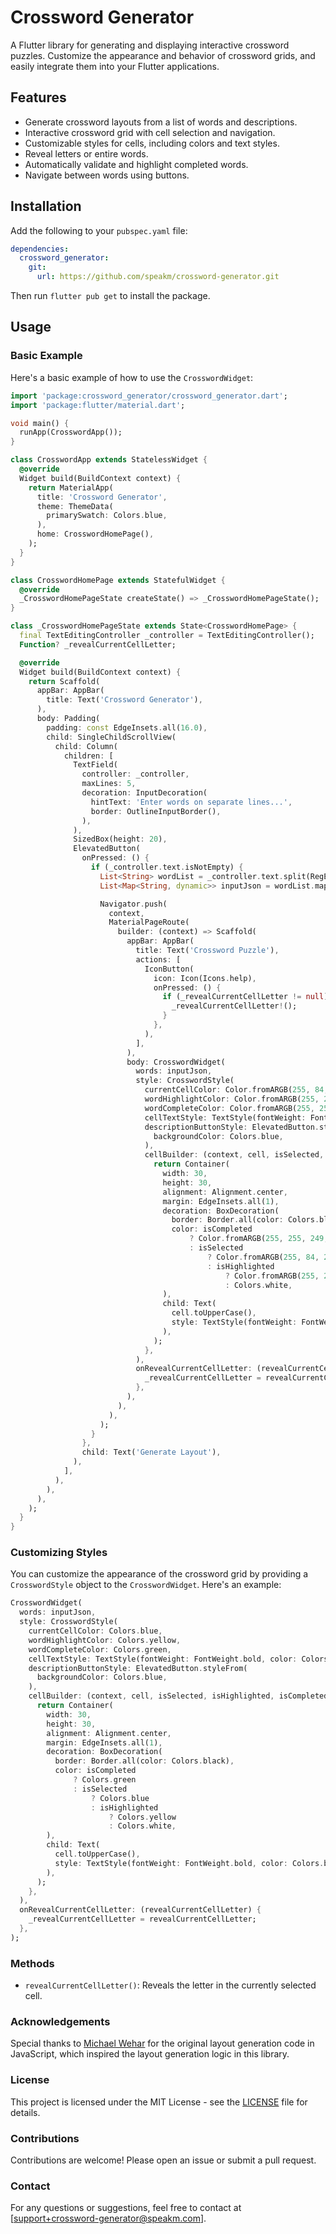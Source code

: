 # Crossword Generator

A Flutter library for generating and displaying interactive crossword puzzles. Customize the appearance and behavior of crossword grids, and easily integrate them into your Flutter applications.

## Features

- Generate crossword layouts from a list of words and descriptions.
- Interactive crossword grid with cell selection and navigation.
- Customizable styles for cells, including colors and text styles.
- Reveal letters or entire words.
- Automatically validate and highlight completed words.
- Navigate between words using buttons.

## Installation

Add the following to your `pubspec.yaml` file:

```yaml
dependencies:
  crossword_generator:
    git:
      url: https://github.com/speakm/crossword-generator.git
```

Then run `flutter pub get` to install the package.

## Usage

### Basic Example

Here's a basic example of how to use the `CrosswordWidget`:

```dart
import 'package:crossword_generator/crossword_generator.dart';
import 'package:flutter/material.dart';

void main() {
  runApp(CrosswordApp());
}

class CrosswordApp extends StatelessWidget {
  @override
  Widget build(BuildContext context) {
    return MaterialApp(
      title: 'Crossword Generator',
      theme: ThemeData(
        primarySwatch: Colors.blue,
      ),
      home: CrosswordHomePage(),
    );
  }
}

class CrosswordHomePage extends StatefulWidget {
  @override
  _CrosswordHomePageState createState() => _CrosswordHomePageState();
}

class _CrosswordHomePageState extends State<CrosswordHomePage> {
  final TextEditingController _controller = TextEditingController();
  Function? _revealCurrentCellLetter;

  @override
  Widget build(BuildContext context) {
    return Scaffold(
      appBar: AppBar(
        title: Text('Crossword Generator'),
      ),
      body: Padding(
        padding: const EdgeInsets.all(16.0),
        child: SingleChildScrollView(
          child: Column(
            children: [
              TextField(
                controller: _controller,
                maxLines: 5,
                decoration: InputDecoration(
                  hintText: 'Enter words on separate lines...',
                  border: OutlineInputBorder(),
                ),
              ),
              SizedBox(height: 20),
              ElevatedButton(
                onPressed: () {
                  if (_controller.text.isNotEmpty) {
                    List<String> wordList = _controller.text.split(RegExp(r'[ \r\n,;:-]+')).where((word) => word.isNotEmpty).toList();
                    List<Map<String, dynamic>> inputJson = wordList.map((word) => {'answer': word.toLowerCase(), 'description': 'Description for $word'}).toList();

                    Navigator.push(
                      context,
                      MaterialPageRoute(
                        builder: (context) => Scaffold(
                          appBar: AppBar(
                            title: Text('Crossword Puzzle'),
                            actions: [
                              IconButton(
                                icon: Icon(Icons.help),
                                onPressed: () {
                                  if (_revealCurrentCellLetter != null) {
                                    _revealCurrentCellLetter!();
                                  }
                                },
                              ),
                            ],
                          ),
                          body: CrosswordWidget(
                            words: inputJson,
                            style: CrosswordStyle(
                              currentCellColor: Color.fromARGB(255, 84, 255, 129),
                              wordHighlightColor: Color.fromARGB(255, 200, 255, 200),
                              wordCompleteColor: Color.fromARGB(255, 255, 249, 196),
                              cellTextStyle: TextStyle(fontWeight: FontWeight.bold, color: Colors.black),
                              descriptionButtonStyle: ElevatedButton.styleFrom(
                                backgroundColor: Colors.blue,
                              ),
                              cellBuilder: (context, cell, isSelected, isHighlighted, isCompleted) {
                                return Container(
                                  width: 30,
                                  height: 30,
                                  alignment: Alignment.center,
                                  margin: EdgeInsets.all(1),
                                  decoration: BoxDecoration(
                                    border: Border.all(color: Colors.black),
                                    color: isCompleted
                                        ? Color.fromARGB(255, 255, 249, 196)
                                        : isSelected
                                            ? Color.fromARGB(255, 84, 255, 129)
                                            : isHighlighted
                                                ? Color.fromARGB(255, 200, 255, 200)
                                                : Colors.white,
                                  ),
                                  child: Text(
                                    cell.toUpperCase(),
                                    style: TextStyle(fontWeight: FontWeight.bold, color: Colors.black),
                                  ),
                                );
                              },
                            ),
                            onRevealCurrentCellLetter: (revealCurrentCellLetter) {
                              _revealCurrentCellLetter = revealCurrentCellLetter;
                            },
                          ),
                        ),
                      ),
                    );
                  }
                },
                child: Text('Generate Layout'),
              ),
            ],
          ),
        ),
      ),
    );
  }
}
```

### Customizing Styles

You can customize the appearance of the crossword grid by providing a `CrosswordStyle` object to the `CrosswordWidget`. Here's an example:

```dart
CrosswordWidget(
  words: inputJson,
  style: CrosswordStyle(
    currentCellColor: Colors.blue,
    wordHighlightColor: Colors.yellow,
    wordCompleteColor: Colors.green,
    cellTextStyle: TextStyle(fontWeight: FontWeight.bold, color: Colors.black),
    descriptionButtonStyle: ElevatedButton.styleFrom(
      backgroundColor: Colors.blue,
    ),
    cellBuilder: (context, cell, isSelected, isHighlighted, isCompleted) {
      return Container(
        width: 30,
        height: 30,
        alignment: Alignment.center,
        margin: EdgeInsets.all(1),
        decoration: BoxDecoration(
          border: Border.all(color: Colors.black),
          color: isCompleted
              ? Colors.green
              : isSelected
                  ? Colors.blue
                  : isHighlighted
                      ? Colors.yellow
                      : Colors.white,
        ),
        child: Text(
          cell.toUpperCase(),
          style: TextStyle(fontWeight: FontWeight.bold, color: Colors.black),
        ),
      );
    },
  ),
  onRevealCurrentCellLetter: (revealCurrentCellLetter) {
    _revealCurrentCellLetter = revealCurrentCellLetter;
  },
);
```

### Methods

- `revealCurrentCellLetter()`: Reveals the letter in the currently selected cell.

### Acknowledgements

Special thanks to [Michael Wehar](https://github.com/MichaelWehar/Crossword-Layout-Generator/tree/master) for the original layout generation code in JavaScript, which inspired the layout generation logic in this library.

### License

This project is licensed under the MIT License - see the [LICENSE](LICENSE) file for details.

### Contributions

Contributions are welcome! Please open an issue or submit a pull request.

### Contact

For any questions or suggestions, feel free to contact at [support+crossword-generator@speakm.com].